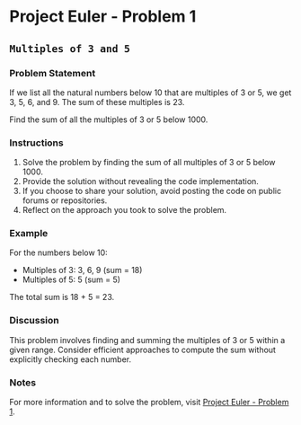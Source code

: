 # Project Euler - Problem 1

## `Multiples of 3 and 5`

### Problem Statement

If we list all the natural numbers below 10 that are multiples of 3 or 5, we get 3, 5, 6, and 9. The sum of these multiples is 23.

Find the sum of all the multiples of 3 or 5 below 1000.

### Instructions

1. Solve the problem by finding the sum of all multiples of 3 or 5 below 1000.
2. Provide the solution without revealing the code implementation.
3. If you choose to share your solution, avoid posting the code on public forums or repositories.
4. Reflect on the approach you took to solve the problem.

### Example

For the numbers below 10:
- Multiples of 3: 3, 6, 9 (sum = 18)
- Multiples of 5: 5 (sum = 5)

The total sum is 18 + 5 = 23.

### Discussion

This problem involves finding and summing the multiples of 3 or 5 within a given range. Consider efficient approaches to compute the sum without explicitly checking each number.

### Notes

For more information and to solve the problem, visit [Project Euler - Problem 1](https://projecteuler.net/problem=1).
